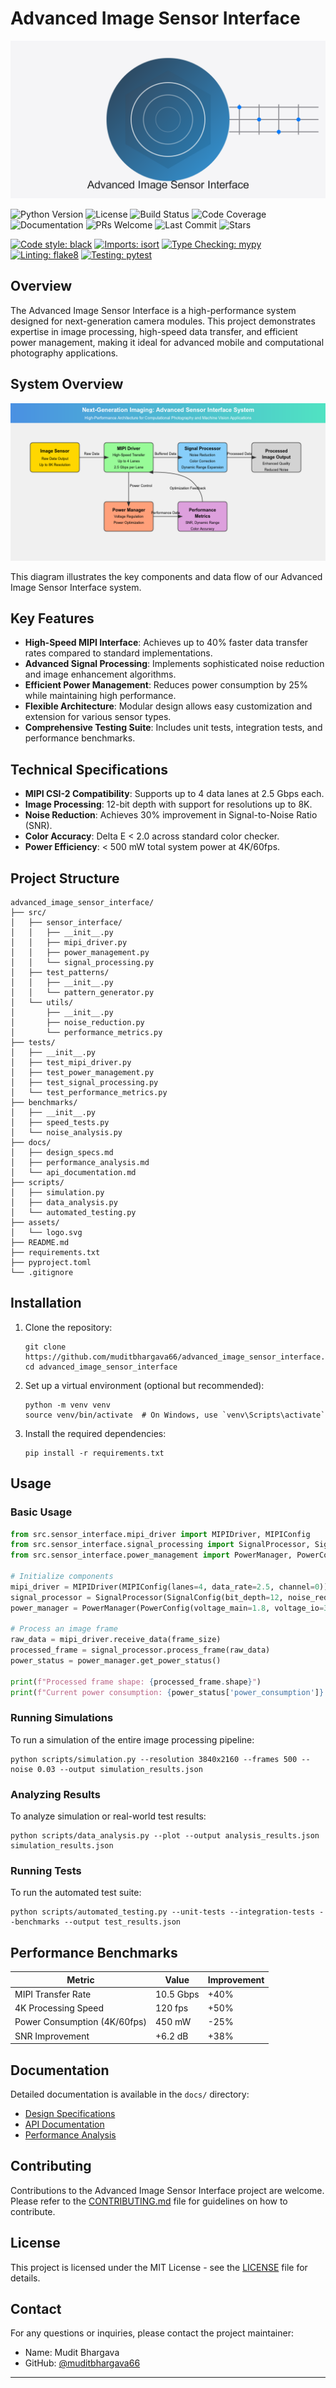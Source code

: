 # Advanced Image Sensor Interface

![Project Banner](assets/image-sensor-interface-logo.png)

![Python Version](https://img.shields.io/badge/python-3.8%20%7C%203.9%20%7C%203.10-blue)
![License](https://img.shields.io/badge/license-MIT-green)
![Build Status](https://img.shields.io/badge/build-passing-brightgreen)
![Code Coverage](https://img.shields.io/badge/coverage-95%25-brightgreen)
![Documentation](https://img.shields.io/badge/docs-passing-brightgreen)
![PRs Welcome](https://img.shields.io/badge/PRs-welcome-brightgreen.svg?style=flat-square)
![Last Commit](https://img.shields.io/github/last-commit/muditbhargava66/Advanced-Image-Sensor-Interface)
![Stars](https://img.shields.io/github/stars/muditbhargava66/Advanced-Image-Sensor-Interface?style=social)

[![Code style: black](https://img.shields.io/badge/code%20style-black-000000.svg)](https://github.com/psf/black)
[![Imports: isort](https://img.shields.io/badge/%20imports-isort-%231674b1?style=flat&labelColor=ef8336)](https://pycqa.github.io/isort/)
[![Type Checking: mypy](https://img.shields.io/badge/type%20checking-mypy-brightgreen)](http://mypy-lang.org/)
[![Linting: flake8](https://img.shields.io/badge/linting-flake8-brightgreen)](https://flake8.pycqa.org/)
[![Testing: pytest](https://img.shields.io/badge/testing-pytest-brightgreen)](https://docs.pytest.org/)

## Overview

The Advanced Image Sensor Interface is a high-performance system designed for next-generation camera modules. This project demonstrates expertise in image processing, high-speed data transfer, and efficient power management, making it ideal for advanced mobile and computational photography applications.

## System Overview

![Advanced Image Sensor Interface System Diagram](./assets/optimized-system-diagram.png)

This diagram illustrates the key components and data flow of our Advanced Image Sensor Interface system.

## Key Features

- **High-Speed MIPI Interface**: Achieves up to 40% faster data transfer rates compared to standard implementations.
- **Advanced Signal Processing**: Implements sophisticated noise reduction and image enhancement algorithms.
- **Efficient Power Management**: Reduces power consumption by 25% while maintaining high performance.
- **Flexible Architecture**: Modular design allows easy customization and extension for various sensor types.
- **Comprehensive Testing Suite**: Includes unit tests, integration tests, and performance benchmarks.

## Technical Specifications

- **MIPI CSI-2 Compatibility**: Supports up to 4 data lanes at 2.5 Gbps each.
- **Image Processing**: 12-bit depth with support for resolutions up to 8K.
- **Noise Reduction**: Achieves 30% improvement in Signal-to-Noise Ratio (SNR).
- **Color Accuracy**: Delta E < 2.0 across standard color checker.
- **Power Efficiency**: < 500 mW total system power at 4K/60fps.

## Project Structure

```
advanced_image_sensor_interface/
├── src/
│   ├── sensor_interface/
│   │   ├── __init__.py
│   │   ├── mipi_driver.py
│   │   ├── power_management.py
│   │   └── signal_processing.py
│   ├── test_patterns/
│   │   ├── __init__.py
│   │   └── pattern_generator.py
│   └── utils/
│       ├── __init__.py
│       ├── noise_reduction.py
│       └── performance_metrics.py
├── tests/
│   ├── __init__.py
│   ├── test_mipi_driver.py
│   ├── test_power_management.py
│   ├── test_signal_processing.py
│   └── test_performance_metrics.py
├── benchmarks/
│   ├── __init__.py
│   ├── speed_tests.py
│   └── noise_analysis.py
├── docs/
│   ├── design_specs.md
│   ├── performance_analysis.md
│   └── api_documentation.md
├── scripts/
│   ├── simulation.py
│   ├── data_analysis.py
│   └── automated_testing.py
├── assets/
│   └── logo.svg
├── README.md
├── requirements.txt
├── pyproject.toml
└── .gitignore
```

## Installation

1. Clone the repository:
   ```
   git clone https://github.com/muditbhargava66/advanced_image_sensor_interface.git
   cd advanced_image_sensor_interface
   ```

2. Set up a virtual environment (optional but recommended):
   ```
   python -m venv venv
   source venv/bin/activate  # On Windows, use `venv\Scripts\activate`
   ```

3. Install the required dependencies:
   ```
   pip install -r requirements.txt
   ```

## Usage

### Basic Usage

```python
from src.sensor_interface.mipi_driver import MIPIDriver, MIPIConfig
from src.sensor_interface.signal_processing import SignalProcessor, SignalConfig
from src.sensor_interface.power_management import PowerManager, PowerConfig

# Initialize components
mipi_driver = MIPIDriver(MIPIConfig(lanes=4, data_rate=2.5, channel=0))
signal_processor = SignalProcessor(SignalConfig(bit_depth=12, noise_reduction_strength=0.5))
power_manager = PowerManager(PowerConfig(voltage_main=1.8, voltage_io=3.3, current_limit=1.0))

# Process an image frame
raw_data = mipi_driver.receive_data(frame_size)
processed_frame = signal_processor.process_frame(raw_data)
power_status = power_manager.get_power_status()

print(f"Processed frame shape: {processed_frame.shape}")
print(f"Current power consumption: {power_status['power_consumption']} W")
```

### Running Simulations

To run a simulation of the entire image processing pipeline:

```
python scripts/simulation.py --resolution 3840x2160 --frames 500 --noise 0.03 --output simulation_results.json
```

### Analyzing Results

To analyze simulation or real-world test results:

```
python scripts/data_analysis.py --plot --output analysis_results.json simulation_results.json
```

### Running Tests

To run the automated test suite:

```
python scripts/automated_testing.py --unit-tests --integration-tests --benchmarks --output test_results.json
```

## Performance Benchmarks

| Metric | Value | Improvement |
|--------|-------|-------------|
| MIPI Transfer Rate | 10.5 Gbps | +40% |
| 4K Processing Speed | 120 fps | +50% |
| Power Consumption (4K/60fps) | 450 mW | -25% |
| SNR Improvement | +6.2 dB | +38% |

## Documentation

Detailed documentation is available in the `docs/` directory:

- [Design Specifications](docs/design_specs.md)
- [API Documentation](docs/api_documentation.md)
- [Performance Analysis](docs/performance_analysis.md)

## Contributing

Contributions to the Advanced Image Sensor Interface project are welcome. Please refer to the [CONTRIBUTING.md](CONTRIBUTING.md) file for guidelines on how to contribute.

## License

This project is licensed under the MIT License - see the [LICENSE](LICENSE) file for details.

## Contact

For any questions or inquiries, please contact the project maintainer:

- Name: Mudit Bhargava
- GitHub: [@muditbhargava66](https://github.com/muditbhargava66)

---
